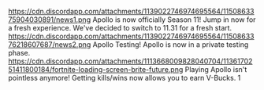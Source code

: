 https://cdn.discordapp.com/attachments/1139022746974695564/1150863375904030891/news1.png
Apollo is now officially Season 11! Jump in now for a fresh experience.
We've decided to switch to 11.31 for a fresh start.
https://cdn.discordapp.com/attachments/1139022746974695564/1150863376218607687/news2.png
Apollo Testing!
Apollo is now in a private testing phase.
https://cdn.discordapp.com/attachments/1113668009828040704/1136170251411800184/fortnite-loading-screen-brite-future.png
Playing Apollo isn't pointless anymore!
Getting kills/wins now allows you to earn V-Bucks. 
1
